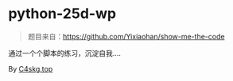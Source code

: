 # python-25d-wp
 
> 题目来自：https://github.com/Yixiaohan/show-me-the-code

通过一个个脚本的练习，沉淀自我....

By [C4skg.top](https://c4skg.top)
